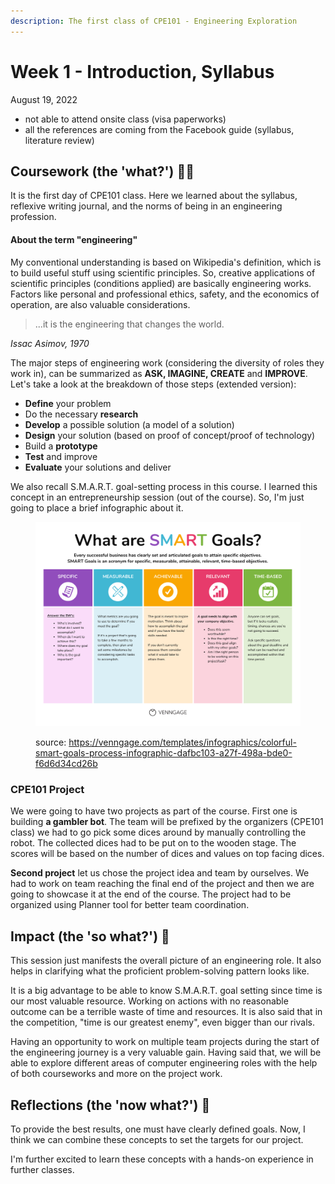 ```yaml
---
description: The first class of CPE101 - Engineering Exploration
---
```


# Week 1 - Introduction, Syllabus

August 19, 2022

* not able to attend onsite class (visa paperworks)
* all the references are coming from the Facebook guide (syllabus, literature review)

## Coursework (the 'what?') 🤷‍♂️

It is the first day of CPE101 class. Here we learned about the syllabus, reflexive writing journal, and the norms of being in an engineering profession.

#### **About the term "engineering"**

My conventional understanding is based on Wikipedia's definition, which is to build useful stuff using scientific principles. So, creative applications of scientific principles (conditions applied) are basically engineering works. Factors like personal and professional ethics, safety, and the economics of operation, are also valuable considerations.

> ...it is the engineering that changes the world.

_Issac Asimov, 1970_

The major steps of engineering work (considering the diversity of roles they work in), can be summarized as **ASK, IMAGINE, CREATE** and **IMPROVE**. Let's take a look at the breakdown of those steps (extended version):

* **Define** your problem
* Do the necessary **research**
* **Develop** a possible solution (a model of a solution)
* **Design** your solution (based on proof of concept/proof of technology)
* Build a **prototype**
* **Test** and improve
* **Evaluate** your solutions and deliver

We also recall S.M.A.R.T. goal-setting process in this course. I learned this concept in an entrepreneurship session (out of the course). So, I'm just going to place a brief infographic about it.

<figure><img src="../.gitbook/assets/image (1).png" alt=""><figcaption><p>source: <a href="https://venngage.com/templates/infographics/colorful-smart-goals-process-infographic-dafbc103-a27f-498a-bde0-f6d6d34cd26b">https://venngage.com/templates/infographics/colorful-smart-goals-process-infographic-dafbc103-a27f-498a-bde0-f6d6d34cd26b</a></p></figcaption></figure>

### CPE101 Project

We were going to have two projects as part of the course. First one is building **a gambler bot**. The team will be prefixed by the organizers (CPE101 class) we had to go pick some dices around by manually controlling the robot. The collected dices had to be put on to the wooden stage. The scores will be based on the number of dices and values on top facing dices.

**Second project** let us chose the project idea and team by ourselves. We had to work on team reaching the final end of the project and then we are going to showcase it at the end of the course. The project had to be organized using Planner tool for better team coordination.

## Impact (the 'so what?') 🚀

This session just manifests the overall picture of an engineering role. It also helps in clarifying what the proficient problem-solving pattern looks like.

It is a big advantage to be able to know S.M.A.R.T. goal setting since time is our most valuable resource. Working on actions with no reasonable outcome can be a terrible waste of time and resources. It is also said that in the competition, "time is our greatest enemy", even bigger than our rivals.

Having an opportunity to work on multiple team projects during the start of the engineering journey is a very valuable gain. Having said that, we will be able to explore different areas of computer engineering roles with the help of both courseworks and more on the project work.

## Reflections (the 'now what?') 🤔

To provide the best results, one must have clearly defined goals. Now, I think we can combine these concepts to set the targets for our project.

I'm further excited to learn these concepts with a hands-on experience in further classes.
